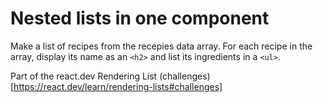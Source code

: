 # Nested lists in one component

Make a list of recipes from the recepies data array. For each recipe in the array, display its name as an `<h2>` and list its ingredients in a `<ul>`.

Part of the react.dev Rendering List (challenges)[https://react.dev/learn/rendering-lists#challenges]
